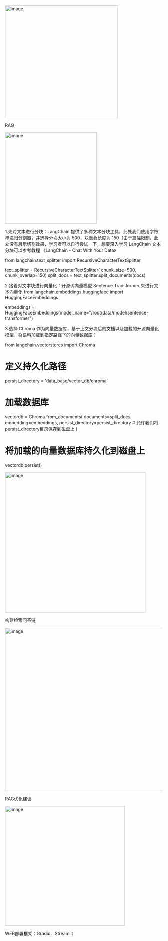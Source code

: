 <img width="361" alt="image" src="https://github.com/superkong001/InternLM_Learning/assets/37318654/50b96e91-3359-40ca-a010-70fe45f69d2d">

RAG

<img width="293" alt="image" src="https://github.com/superkong001/InternLM_Learning/assets/37318654/de5ba156-4de9-4e4f-9418-fb854ce2ff4d">

1.先对文本进行分块：LangChain 提供了多种文本分块工具，此处我们使用字符串递归分割器，并选择分块大小为 500，块重叠长度为 150（由于篇幅限制，此处没有展示切割效果，学习者可以自行尝试一下，想要深入学习 LangChain 文本分块可以参考教程 《LangChain - Chat With Your Data》

from langchain.text_splitter import RecursiveCharacterTextSplitter

text_splitter = RecursiveCharacterTextSplitter(
    chunk_size=500, chunk_overlap=150)
split_docs = text_splitter.split_documents(docs)

2.接着对文本块进行向量化：开源词向量模型 Sentence Transformer 来进行文本向量化
from langchain.embeddings.huggingface import HuggingFaceEmbeddings

embeddings = HuggingFaceEmbeddings(model_name="/root/data/model/sentence-transformer")

3.选择 Chroma 作为向量数据库，基于上文分块后的文档以及加载的开源向量化模型，将语料加载到指定路径下的向量数据库：

from langchain.vectorstores import Chroma

# 定义持久化路径
persist_directory = 'data_base/vector_db/chroma'
# 加载数据库
vectordb = Chroma.from_documents(
    documents=split_docs,
    embedding=embeddings,
    persist_directory=persist_directory  # 允许我们将persist_directory目录保存到磁盘上
)
# 将加载的向量数据库持久化到磁盘上
vectordb.persist()

<img width="449" alt="image" src="https://github.com/superkong001/InternLM_Learning/assets/37318654/0e45ddac-d4da-4d52-9cf3-4e84f4de902a">

构建检索问答链

<img width="522" alt="image" src="https://github.com/superkong001/InternLM_Learning/assets/37318654/1390e238-b74a-4684-b66e-9ae26bbce832">

RAG优化建议

<img width="383" alt="image" src="https://github.com/superkong001/InternLM_Learning/assets/37318654/aca4ef79-6396-40ed-94a2-0949fe0100da">

WEB部署框架：Gradio、Streamlit




